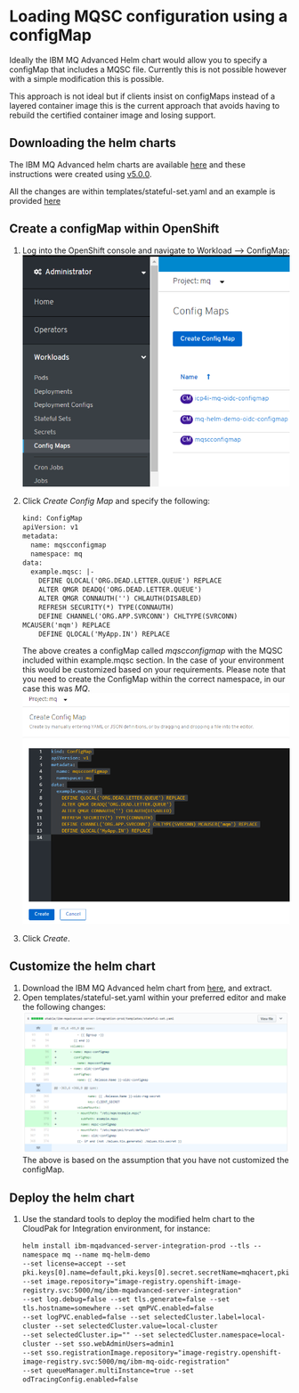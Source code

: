 # Loading MQSC configuration using a configMap

Ideally the IBM MQ Advanced Helm chart would allow you to specify a configMap that includes a MQSC file. 
Currently this is not possible however with a simple modification this is possible.      

This approach is not ideal but if clients insist on configMaps instead of a layered container image this is the current approach that avoids having to rebuild the certified container image and losing support.

## Downloading the helm charts
The IBM MQ Advanced helm charts are available [here](https://github.com/IBM/charts/blob/master/repo/entitled) and these instructions were created using [v5.0.0](https://github.com/IBM/charts/blob/master/repo/entitled/ibm-mqadvanced-server-integration-prod-5.0.0.tgz).     

All the changes are within templates/stateful-set.yaml and an example is provided [here](https://github.ibm.com/CALLUMJ/ibm-mqadvanced-server-integration-prod/commit/1aa41bb9c076cae270570c81d4c010d32565018b)

## Create a configMap within OpenShift 
1. Log into the OpenShift console and navigate to Workload --> ConfigMap:      
   ![Open ConfigMap](img/configMap/createConfigMap1.png)    

1. Click *Create Config Map* and specify the following:    
   ```
   kind: ConfigMap
   apiVersion: v1
   metadata:
     name: mqscconfigmap
     namespace: mq
   data:
     example.mqsc: |-
       DEFINE QLOCAL('ORG.DEAD.LETTER.QUEUE') REPLACE
       ALTER QMGR DEADQ('ORG.DEAD.LETTER.QUEUE')
       ALTER QMGR CONNAUTH('') CHLAUTH(DISABLED)
       REFRESH SECURITY(*) TYPE(CONNAUTH)
       DEFINE CHANNEL('ORG.APP.SVRCONN') CHLTYPE(SVRCONN) MCAUSER('mqm') REPLACE
       DEFINE QLOCAL('MyApp.IN') REPLACE
   ```
   The above creates a configMap called *mqscconfigmap* with the MQSC included within example.mqsc section. 
   In the case of your environment this would be customized based on your requirements. 
   Please note that you need to create the ConfigMap within the correct namespace, in our case this was *MQ*.      
   ![Create Config Map](img/configMap/createConfigMap2.png)     
1.  Click *Create*.

## Customize the helm chart
1. Download the IBM MQ Advanced helm chart from [here](https://github.com/IBM/charts/blob/master/repo/entitled), and extract.    
1. Open templates/stateful-set.yaml within your preferred editor and make the following changes:    
   ![Modification to the helm chart](img/configMap/changeHelmChart.png)     
   The above is based on the assumption that you have not customized the configMap.
   
   
## Deploy the helm chart
1. Use the standard tools to deploy the modified helm chart to the CloudPak for Integration environment, for instance:      
   ```
   helm install ibm-mqadvanced-server-integration-prod --tls --namespace mq --name mq-helm-demo
   --set license=accept --set pki.keys[0].name=default,pki.keys[0].secret.secretName=mqhacert,pki.keys[0].secret.items[0]=tls.key,pki.keys[0].secret.items[1]=tls.crt 
   --set image.repository="image-registry.openshift-image-registry.svc:5000/mq/ibm-mqadvanced-server-integration" 
   --set log.debug=false --set tls.generate=false --set tls.hostname=somewhere --set qmPVC.enabled=false 
   --set logPVC.enabled=false --set selectedCluster.label=local-cluster --set selectedCluster.value=local-cluster 
   --set selectedCluster.ip="" --set selectedCluster.namespace=local-cluster --set sso.webAdminUsers=admin1 
   --set sso.registrationImage.repository="image-registry.openshift-image-registry.svc:5000/mq/ibm-mq-oidc-registration" 
   --set queueManager.multiInstance=true --set odTracingConfig.enabled=false
   ```
